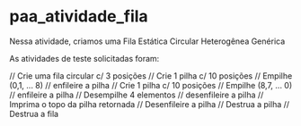 # paa_atividade_fila

Nessa atividade, criamos uma Fila Estática Circular Heterogênea Genérica

As atividades de teste solicitadas foram:

// Crie uma fila circular c/ 3 posições
// Crie 1 pilha c/ 10 posições
// Empilhe (0,1, ... 8)
// enfileire a pilha
// Crie 1 pilha c/ 10 posições
// Empilhe (8,7, ... 0)
// enfileire a pilha
// Desempilhe 4 elementos
// desenfileire a pilha
// Imprima o topo da pilha retornada
// Desenfileire a pilha
// Destrua a pilha
// Destrua a fila
